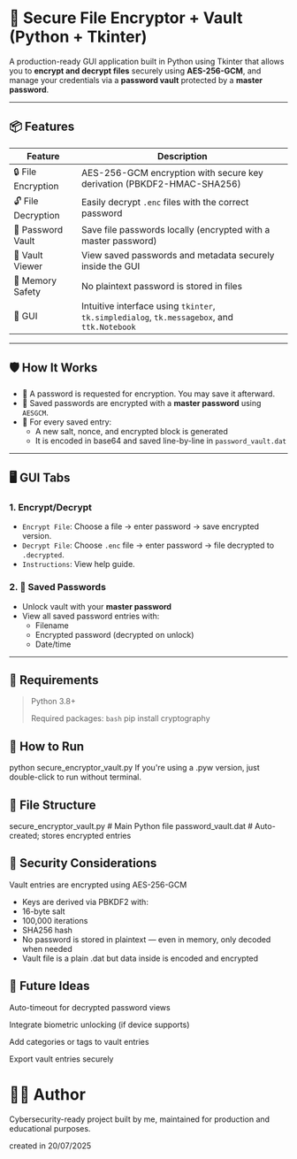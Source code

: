 # 🔐 Secure File Encryptor + Vault (Python + Tkinter)

A production-ready GUI application built in Python using Tkinter that allows you to **encrypt and decrypt files** securely using **AES-256-GCM**, and manage your credentials via a **password vault** protected by a **master password**.
 
---

## 📦 Features

| Feature | Description |
|--------|-------------|
| 🔒 File Encryption | AES-256-GCM encryption with secure key derivation (PBKDF2-HMAC-SHA256) |
| 🔓 File Decryption | Easily decrypt `.enc` files with the correct password |
| 🔐 Password Vault | Save file passwords locally (encrypted with a master password) |
| 📄 Vault Viewer | View saved passwords and metadata securely inside the GUI |
| 🧠 Memory Safety | No plaintext password is stored in files |
| 🧰 GUI | Intuitive interface using `tkinter`, `tk.simpledialog`, `tk.messagebox`, and `ttk.Notebook` |

---

## 🛡️ How It Works

- 🔑 A password is requested for encryption. You may save it afterward.
- 🔐 Saved passwords are encrypted with a **master password** using `AESGCM`.
- 🔁 For every saved entry:
  - A new salt, nonce, and encrypted block is generated
  - It is encoded in base64 and saved line-by-line in `password_vault.dat`

---

## 🖥️ GUI Tabs

### 1. Encrypt/Decrypt
- `Encrypt File`: Choose a file → enter password → save encrypted version.
- `Decrypt File`: Choose `.enc` file → enter password → file decrypted to `.decrypted`.
- `Instructions`: View help guide.

### 2. 🔑 Saved Passwords
- Unlock vault with your **master password**
- View all saved password entries with:
  - Filename
  - Encrypted password (decrypted on unlock)
  - Date/time

---

## 🔧 Requirements

> Python 3.8+
> 
> Required packages:
```bash```
pip install cryptography

## 🧪 How to Run

python secure_encryptor_vault.py
If you're using a .pyw version, just double-click to run without terminal.

## 📂 File Structure

secure_encryptor_vault.py        # Main Python file
password_vault.dat               # Auto-created; stores encrypted entries

## 🔐 Security Considerations
Vault entries are encrypted using AES-256-GCM

- Keys are derived via PBKDF2 with:
- 16-byte salt
- 100,000 iterations
- SHA256 hash
- No password is stored in plaintext — even in memory, only decoded when needed
- Vault file is a plain .dat but data inside is encoded and encrypted

## 🧠 Future Ideas
Auto-timeout for decrypted password views

Integrate biometric unlocking (if device supports)

Add categories or tags to vault entries

Export vault entries securely

# 👨‍💻 Author
Cybersecurity-ready project built by me, maintained for production and educational purposes.

created in 20/07/2025
